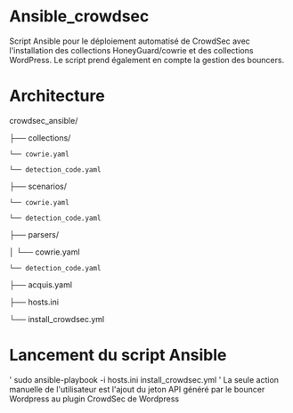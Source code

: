 # Ansible_crowdsec
Script Ansible pour le déploiement automatisé de CrowdSec avec l'installation des collections HoneyGuard/cowrie et des collections WordPress. Le script prend également en compte la gestion des bouncers. 

# Architecture 
crowdsec_ansible/

├── collections/

    └── cowrie.yaml
    
    └── detection_code.yaml
    
├── scenarios/

    └── cowrie.yaml
    
    └── detection_code.yaml
    
├── parsers/

│   └── cowrie.yaml

    └── detection_code.yaml
    
├── acquis.yaml

├── hosts.ini

└── install_crowdsec.yml

# Lancement du script Ansible
'
sudo ansible-playbook -i hosts.ini install_crowdsec.yml
'
La seule action manuelle de l'utilisateur est l'ajout du jeton API généré par le bouncer Wordpress au plugin CrowdSec de Wordpress

